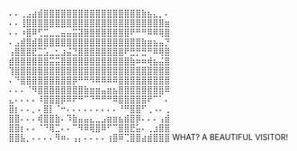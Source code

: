 ⠄⠄⢀⣠⣴⣾⣿⣿⣿⣿⣿⣿⣿⣿⣿⣿⣿⣿⣿⣿⣿⣿⣿⣷⣦⣄⡀⠄
⠄⠄⢸⣿⣿⣿⣿⣿⣿⣿⣿⣿⣿⣿⣿⣿⣿⣿⣿⣿⣿⣿⣿⣿⣿⣿⣿⣶
⠄⠄⠰⣿⠿⢋⣉⣀⣀⣤⣤⣭⣽⣿⣿⣿⣿⣿⣿⣿⣿⠟⠛⠛⠿⠿⢿⣿
⠄⣠⣾⣿⣾⣿⣿⣿⣿⣿⣿⣿⣿⣿⣿⣿⣿⣿⣿⣿⣿⣿⣿⣷⣶⣦⣤⡙
⢠⣿⣿⣿⣟⣉⣡⣀⣂⣰⣬⣙⣿⣿⣿⣿⣿⣿⣿⣿⠟⣛⡛⣛⠛⠿⢿⣿
⣾⣿⣿⣿⣿⣿⣿⣭⣭⣿⣿⣿⣿⣿⣿⣿⣿⣿⣿⣿⣿⣷⠶⠶⢾⣦⣬⣿
⢹⣿⣿⣿⣿⣿⣿⣿⣿⣿⣿⣿⣿⣿⣿⣿⣿⣿⣿⣿⣿⣿⣿⣿⣿⣿⣿⣿
⠄⠙⣿⣿⣿⣿⣿⣿⣿⣿⣿⡿⠛⠛⠻⠿⠿⠿⠿⣿⣿⣿⣿⣿⣿⣿⣿⣿
⠄⠄⠄⠈⠻⣿⣿⣿⣿⣿⣿⣿⣿⣷⣶⣶⣤⣶⣦⣿⣿⣿⣿⣿⣿⣿⣿⠿
⣄⠄⠄⠄⠄⠸⣿⣿⣿⡿⠿⠟⠛⠉⠙⠛⠛⠛⠿⣿⣿⣿⣿⣿⠟⠉⠁⠄
⣿⡆⠄⠄⡀⠄⣿⡇⠈⠒⠄⠄⠄⠄⠄⠄⠄⠄⠄⠘⠛⣿⣿⠋⢀⠠⠄⢀
⣿⣿⠄⠄⠄⢾⣿⣿⣷⠄⠹⣷⣤⣤⣄⣀⣠⣶⣶⣦⣾⣿⡿⠄⠄⠄⢠⣾
⣿⣿⡆⠄⠄⠈⠙⢿⣉⠄⠄⠉⠻⠿⢿⣿⠿⠋⠉⣿⣿⣟⣥⠄⢀⣰⣿⣿
⣿⣿⣧⡀⠄⠄⠄⠄⠻⠶⠄⢠⡄⠄⠄⠄⠄⢰⣿⠿⢉⣿⣿⣴⣾⣿⣿⣿
       WHAT? A BEAUTIFUL VISITOR!
